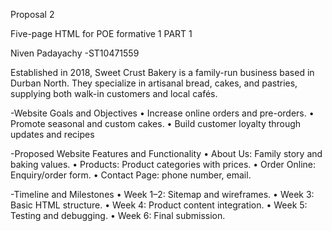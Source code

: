 Proposal 2

Five-page HTML for POE formative 1 PART 1

Niven Padayachy -ST10471559

Established in 2018, Sweet Crust Bakery is a family-run business based in Durban North. They specialize in artisanal bread, cakes, and pastries, supplying both walk-in customers and local cafés.

   -Website Goals and Objectives
•	Increase online orders and pre-orders.
•	Promote seasonal and custom cakes.
•	Build customer loyalty through updates and recipes

   -Proposed Website Features and Functionality
•	About Us: Family story and baking values.
•	Products: Product categories with prices.
•	Order Online: Enquiry/order form.
•	Contact Page: phone number, email.

   -Timeline and Milestones
•	Week 1–2: Sitemap and wireframes.
•	Week 3: Basic HTML structure.
•	Week 4: Product content integration.
•	Week 5: Testing and debugging.
•	Week 6: Final submission.
